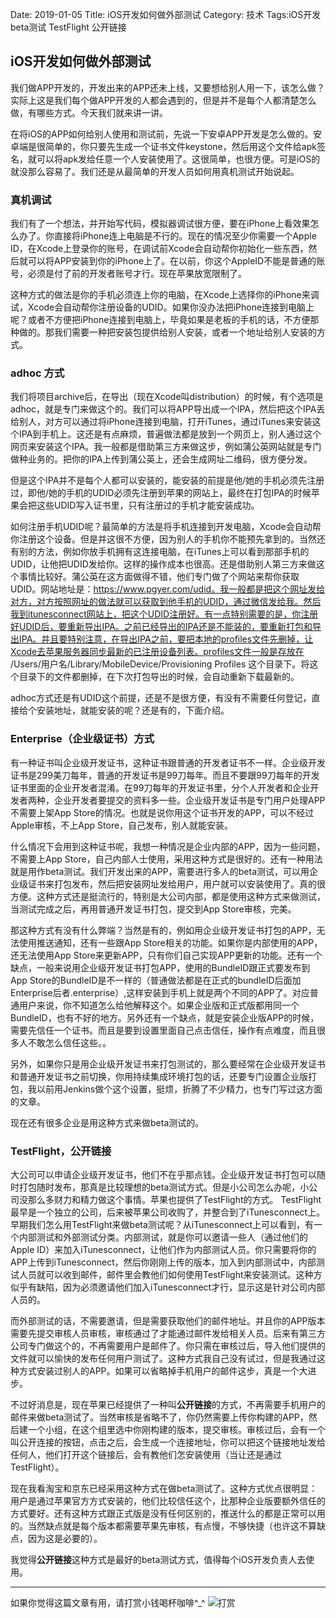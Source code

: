 Date: 2019-01-05
Title: iOS开发如何做外部测试
Category: 技术
Tags:iOS开发 beta测试 TestFlight 公开链接

## iOS开发如何做外部测试
我们做APP开发的，开发出来的APP还未上线，又要想给别人用一下，该怎么做？实际上这是我们每个做APP开发的人都会遇到的，但是并不是每个人都清楚怎么做，有哪些方式。今天我们就来讲一讲。

在将iOS的APP如何给别人使用和测试前，先说一下安卓APP开发是怎么做的。安卓端是很简单的，你只要先生成一个证书文件keystone，然后用这个文件给apk签名，就可以将apk发给任意一个人安装使用了。这很简单，也很方便。可是iOS的就没那么容易了。我们还是从最简单的开发人员如何用真机测试开始说起。

### 真机调试
我们有了一个想法，并开始写代码，模拟器调试很方便，要在iPhone上看效果怎么办了。你直接将iPhone连上电脑是不行的。现在的情况至少你需要一个Apple ID，在Xcode上登录你的账号，在调试前Xcode会自动帮你初始化一些东西，然后就可以将APP安装到你的iPhone上了。在以前，你这个AppleID不能是普通的账号，必须是付了前的开发者账号才行。现在苹果放宽限制了。

这种方式的做法是你的手机必须连上你的电脑，在Xcode上选择你的iPhone来调试，Xcode会自动帮你注册设备的UDID。如果你没办法把iPhone连接到电脑上呢？或者不方便把iPhone连接到电脑上，毕竟如果是老板的手机的话，不方便那种做的。那我们需要一种把安装包提供给别人安装，或者一个地址给别人安装的方式。

### adhoc 方式
我们将项目archive后，在导出（现在Xcode叫distribution）的时候，有个选项是adhoc，就是专门来做这个的。我们可以将APP导出成一个IPA，然后把这个IPA丢给别人，对方可以通过将iPhone连接到电脑，打开iTunes，通过iTunes来安装这个IPA到手机上。这还是有点麻烦，普遍做法都是放到一个网页上，别人通过这个网页来安装这个IPA。我一般都是借助第三方来做这步，例如蒲公英网站就是专门做种业务的。把你的IPA上传到蒲公英上，还会生成网址二维码，很方便分发。

但是这个IPA并不是每个人都可以安装的，能安装的前提是他/她的手机必须先注册过，即他/她的手机的UDID必须先注册到苹果的网站上，最终在打包IPA的时候苹果会把这些UDID写入证书里，只有注册过的手机才能安装成功。

如何注册手机UDID呢？最简单的方法是将手机连接到开发电脑，Xcode会自动帮你注册这个设备。但是并这很不方便，因为别人的手机你不能预先拿到的。当然还有别的方法，例如你放手机拥有这连接电脑，在iTunes上可以看到那部手机的UDID，让他把UDID发给你。这样的操作成本也很高。还是借助别人第三方来做这个事情比较好。蒲公英在这方面做得不错，他们专门做了个网站来帮你获取UDID。网站地址是：https://www.pgyer.com/udid。我一般都是把这个网址发给对方，对方按照网址的做法就可以获取到他手机的UDID，通过微信发给我。然后我到itunesconnect网站上，把这个UDID注册好。有一点特别需要的是，你注册好UDID后，要重新导出IPA。之前已经导出的IPA还是不能装的，要重新打包和导出IPA。并且要特别注意，在导出IPA之前，要把本地的profiles文件先删掉，让Xcode去苹果服务器同步最新的已注册设备列表。profiles文件一般是存放在 /Users/用户名/Library/MobileDevice/Provisioning Profiles  这个目录下。将这个目录下的文件都删掉，在下次打包导出的时候，会自动重新下载最新的。

adhoc方式还是有UDID这个前提，还是不是很方便，有没有不需要任何登记，直接给个安装地址，就能安装的呢？还是有的，下面介绍。

### Enterprise（企业级证书）方式
有一种证书叫企业级开发证书，这种证书跟普通的开发者证书不一样。企业级开发证书是299美刀每年，普通的开发证书是99刀每年。而且不要跟99刀每年的开发证书里面的企业开发者混淆。在99刀每年的开发证书里，分个人开发者和企业开发者两种，企业开发者要提交的资料多一些。企业级开发证书是专门用户处理APP不需要上架App Store的情况。也就是说你用这个证书开发的APP，可以不经过Apple审核，不上App Store，自己发布，别人就能安装。

什么情况下会用到这种证书呢，我想一种情况是企业内部的APP，因为一些问题，不需要上App Store，自己内部人士使用，采用这种方式是很好的。还有一种用法就是用作beta测试。我们开发出来的APP，需要进行多人的beta测试，可以用企业级证书来打包发布，然后把安装网址发给用户，用户就可以安装使用了。真的很方便。这种方式还是挺流行的，特别是大公司内部，都是使用这种方式来做测试，当测试完成之后，再用普通开发证书打包，提交到App Store审核，完美。

那这种方式有没有什么弊端？当然是有的，例如用企业级开发证书打包的APP，无法使用推送通知，还有一些跟App Store相关的功能。如果你是内部使用的APP，还无法使用App Store来更新APP，只有你们自己实现APP更新的功能。还有一个缺点，一般来说用企业级开发证书打包APP，使用的BundleID跟正式要发布到App Store的BundleID是不一样的（普通做法都是在正式的bundleID后面加Enterprise后者.enterprise）,这样安装到手机上就是两个不同的APP了。对应普通用户来说，你不知道怎么给他解释这个。如果企业版和正式版都用同一个BundleID，也有不好的地方。另外还有一个缺点，就是安装企业版APP的时候，需要先信任一个证书。而且是要到设置里面自己点击信任，操作有点难度，而且很多人不敢怎么信任这些。。

另外，如果你只是用企业级开发证书来打包测试的，那么要经常在企业级开发证书和普通开发证书之前切换，你用持续集成环境打包的话，还要专门设置企业版打包，我以前用Jenkins做个这个设置，挺烦，折腾了不少精力，也专门写过这方面的文章。

现在还有很多企业是用这种方式来做beta测试的。

### TestFlight，公开链接
大公司可以申请企业级开发证书，他们不在乎那点钱。企业级开发证书打包可以随时打包随时发布，那真是比较理想的beta测试方式。但是小公司怎么办呢，小公司没那么多财力和精力做这个事情。苹果也提供了TestFlight的方式。
TestFlight最早是一个独立的公司，后来被苹果公司收购了，并整合到了iTunesconnect上。早期我们怎么用TestFlight来做beta测试呢？从iTunesconnect上可以看到，有一个内部测试和外部测试分类。内部测试，就是你可以邀请一些人（通过他们的Apple ID）来加入iTunesconnect，让他们作为内部测试人员。你只需要将你的APP上传到iTunesconnect，然后你刚刚上传的版本，加入到内部测试中，内部测试人员就可以收到邮件，邮件里会教他们如何使用TestFlight来安装测试。这种方似乎有缺陷，因为必须邀请他们加入iTunesconnect才行，显示这是针对公司内部人员的。

而外部测试的话，不需要邀请，但是需要获取他们的邮件地址。并且你的APP版本需要先提交审核人员审核，审核通过了才能通过邮件发给相关人员。后来有第三方公司专门做这个的，不再需要用户是邮件了。你只需在审核过后，导入他们提供的文件就可以愉快的发布任何用户测试了。这种方式我自己没有试过，但是我通过这种方式安装过别人的APP。如果可以省略掉手机用户的邮件这步，真是一个大进步。

不过好消息是，现在苹果已经提供了一种叫**公开链接**的方式，不再需要手机用户的邮件来做beta测试了。当然审核是省略不了，你仍然需要上传你构建的APP，然后建一个小组，在这个组里选中你刚构建的版本，提交审核。审核过后，会有一个叫公开连接的按钮，点击之后，会生成一个连接地址，你可以把这个链接地址发给任何人，他们打开这个链接后，会有教他们怎安装使用（当让还是通过TestFlight）。

现在我看淘宝和京东已经采用这种方式在做beta测试了。这种方式优点很明显：用户是通过苹果官方方式安装的，他们比较信任这个，比那种企业版要额外信任的方式要好。还有这种方式跟正式版是没有任何区别的，推送什么的都是正常可以用的。当然缺点就是每个版本都需要苹果先审核，有点慢，不够快捷（也许这不算缺点，因为这是必要的）。

我觉得**公开链接**这种方式是最好的beta测试方式，值得每个iOS开发负责人去使用。

----------------
如果你觉得这篇文章有用，请打赏小钱喝杯咖啡^_^
![打赏](https://raw.githubusercontent.com/szuwest/szuwest.github.io/master/images/2018-02-21%20133111.jpg)